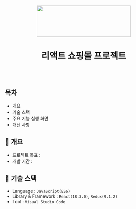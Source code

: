 <h1 align="center"><img src="https://encrypted-tbn0.gstatic.com/images?q=tbn:ANd9GcQwY2pe_4jBfFTV_ofrxJ2dUqd5Yee7NpgiSGlVquvm7A&s" style="width: 300; height: 100"></h1>
<h1 align="center">리액트 쇼핑몰 프로젝트</h1>
<br/><br/>

## 목차

  - 개요
  - 기술 스택
  - 주요 기능 실행 화면
  - 개선 사항

## 🚩 개요
  - 프로젝트 목표 : 
  - 개발 기간 : 

## 🔧 기술 스택
  - Language : `JavaScript(ES6)`
  - Library & Framework : `React(18.3.0)`, `Redux(9.1.2)`
  - Tool : `Visual Studio Code`





